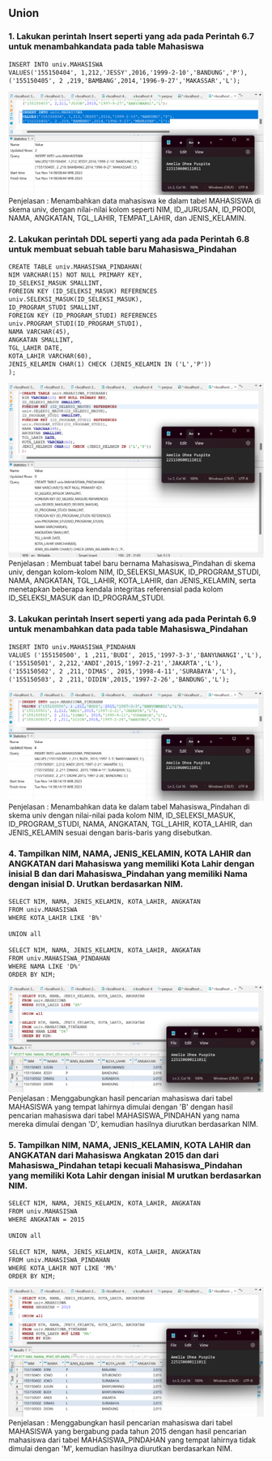 ## Union
### 1. Lakukan perintah Insert seperti yang ada pada Perintah 6.7 untuk menambahkandata pada table Mahasiswa
```
INSERT INTO univ.MAHASISWA
VALUES('155150404', 1,212,'JESSY',2016,'1999-2-10','BANDUNG','P'),
('155150405', 2 ,219,'BAMBANG',2014,'1996-9-27','MAKASSAR','L');
```
![alt text](https://github.com/AmeliaDhea/Amelia-Dhea-Puspita_Praktikum-DBDSQL/blob/main/Tugas%208/Screenshot%20Tugas%208/1.%20insert%20into%20mahasiswa.png)
Penjelasan : Menambahkan data mahasiswa ke dalam tabel MAHASISWA di skema univ, dengan nilai-nilai kolom seperti NIM, ID_JURUSAN, ID_PRODI, NAMA, ANGKATAN, TGL_LAHIR, TEMPAT_LAHIR, dan JENIS_KELAMIN.
### 2. Lakukan perintah DDL seperti yang ada pada Perintah 6.8 untuk membuat sebuah table baru Mahasiswa_Pindahan
```
CREATE TABLE univ.MAHASISWA_PINDAHAN(
NIM VARCHAR(15) NOT NULL PRIMARY KEY,
ID_SELEKSI_MASUK SMALLINT,
FOREIGN KEY (ID_SELEKSI_MASUK) REFERENCES
univ.SELEKSI_MASUK(ID_SELEKSI_MASUK),
ID_PROGRAM_STUDI SMALLINT,
FOREIGN KEY (ID_PROGRAM_STUDI) REFERENCES
univ.PROGRAM_STUDI(ID_PROGRAM_STUDI),
NAMA VARCHAR(45),
ANGKATAN SMALLINT,
TGL_LAHIR DATE,
KOTA_LAHIR VARCHAR(60),
JENIS_KELAMIN CHAR(1) CHECK (JENIS_KELAMIN IN ('L','P'))
);
```
![alt text](https://github.com/AmeliaDhea/Amelia-Dhea-Puspita_Praktikum-DBDSQL/blob/main/Tugas%208/Screenshot%20Tugas%208/2.%20create%20table%20mahasiswa%20pindahan.png)
Penjelasan : Membuat tabel baru bernama Mahasiswa_Pindahan di skema univ, dengan kolom-kolom NIM, ID_SELEKSI_MASUK, ID_PROGRAM_STUDI, NAMA, ANGKATAN, TGL_LAHIR, KOTA_LAHIR, dan JENIS_KELAMIN, serta menetapkan beberapa kendala integritas referensial pada kolom ID_SELEKSI_MASUK dan ID_PROGRAM_STUDI.
### 3. Lakukan perintah Insert seperti yang ada pada Perintah 6.9 untuk menambahkan data pada table Mahasiswa_Pindahan
```
INSERT INTO univ.MAHASISWA_PINDAHAN
VALUES ('155150500', 1 ,211,'BUDI', 2015,'1997-3-3','BANYUWANGI','L'),
('155150501', 2,212,'ANDI',2015,'1997-2-21','JAKARTA','L'),
('155150502', 2 ,211,'DIMAS', 2015,'1998-4-11','SURABAYA','L'),
('155150503', 2 ,211,'DIDIN',2015,'1997-2-26','BANDUNG','L');
```
![alt text](https://github.com/AmeliaDhea/Amelia-Dhea-Puspita_Praktikum-DBDSQL/blob/main/Tugas%208/Screenshot%20Tugas%208/3.%20insert%20into%20mahasiswa%20pindahan.png)
Penjelasan : Menambahkan data ke dalam tabel Mahasiswa_Pindahan di skema univ dengan nilai-nilai pada kolom NIM, ID_SELEKSI_MASUK, ID_PROGRAM_STUDI, NAMA, ANGKATAN, TGL_LAHIR, KOTA_LAHIR, dan JENIS_KELAMIN sesuai dengan baris-baris yang disebutkan.
### 4. Tampilkan NIM, NAMA, JENIS_KELAMIN, KOTA LAHIR dan ANGKATAN dari Mahasiswa yang memiliki Kota Lahir dengan inisial B dan dari Mahasiswa_Pindahan yang memiliki Nama dengan inisial D. Urutkan berdasarkan NIM.
```
SELECT NIM, NAMA, JENIS_KELAMIN, KOTA_LAHIR, ANGKATAN
FROM univ.MAHASISWA
WHERE KOTA_LAHIR LIKE 'B%'

UNION all

SELECT NIM, NAMA, JENIS_KELAMIN, KOTA_LAHIR, ANGKATAN
FROM univ.MAHASISWA_PINDAHAN
WHERE NAMA LIKE 'D%'
ORDER BY NIM;
```
![alt text](https://github.com/AmeliaDhea/Amelia-Dhea-Puspita_Praktikum-DBDSQL/blob/main/Tugas%208/Screenshot%20Tugas%208/4%20select.png)
Penjelasan : Menggabungkan hasil pencarian mahasiswa dari tabel MAHASISWA yang tempat lahirnya dimulai dengan 'B' dengan hasil pencarian mahasiswa dari tabel MAHASISWA_PINDAHAN yang nama mereka dimulai dengan 'D', kemudian hasilnya diurutkan berdasarkan NIM.
### 5. Tampilkan NIM, NAMA, JENIS_KELAMIN, KOTA LAHIR dan ANGKATAN dari Mahasiswa Angkatan 2015 dan dari Mahasiswa_Pindahan tetapi kecuali Mahasiswa_Pindahan yang memiliki Kota Lahir dengan inisial M urutkan berdasarkan NIM.
```
SELECT NIM, NAMA, JENIS_KELAMIN, KOTA_LAHIR, ANGKATAN
FROM univ.MAHASISWA
WHERE ANGKATAN = 2015

UNION all

SELECT NIM, NAMA, JENIS_KELAMIN, KOTA_LAHIR, ANGKATAN
FROM univ.MAHASISWA_PINDAHAN
WHERE KOTA_LAHIR NOT LIKE 'M%'
ORDER BY NIM;
```
![alt text](https://github.com/AmeliaDhea/Amelia-Dhea-Puspita_Praktikum-DBDSQL/blob/main/Tugas%208/Screenshot%20Tugas%208/5%20select.png)
Penjelasan : Menggabungkan hasil pencarian mahasiswa dari tabel MAHASISWA yang bergabung pada tahun 2015 dengan hasil pencarian mahasiswa dari tabel MAHASISWA_PINDAHAN yang tempat lahirnya tidak dimulai dengan 'M', kemudian hasilnya diurutkan berdasarkan NIM.
